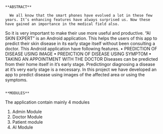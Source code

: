                                                                             **ABSTRACT**

      We all know that the smart phones have evolved a lot in these few years. It’s enhancing features have always surprised us. Now these have gained an importance in the medical field also. 
So it is very important to make their use more useful and productive. “AI SKIN EXPERT” is an Android application. This helps the users of this app to predict their skin disease in its early 
stage itself without been consulting a doctor. This Android application have following features. 
• PREDICTION OF DISEASE USING IMAGE
• PREDICTION OF DISEASE USING SYMPTOM
• TAKING AN APPOINTMENT WITH THE DOCTOR
Diseases can be predicted from their home itself in it’s early stage. Predictingor diagnosing a disease at it’s very early stage is a necessary. In this project we have developed an app to 
predict disease using images of the affected area or using the symptoms.

                                                                           **MODULES**
 
 The application contain mainly 4 modules 
1. Admin Module 
2. Doctor Module 
3. Patient module 
4. AI Module
